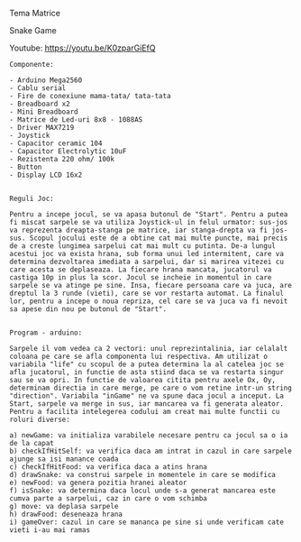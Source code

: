 Tema Matrice 

Snake Game

Youtube: https://youtu.be/K0zparGiEfQ

    Componente: 
    
    - Arduino Mega2560 
    - Cablu serial 
    - Fire de conexiune mama-tata/ tata-tata 
    - Breadboard x2 
    - Mini Breadboard 
    - Matrice de Led-uri 8x8 - 1088AS 
    - Driver MAX7219 
    - Joystick 
    - Capacitor ceramic 104
    - Capacitor Electrolytic 10uF 
    - Rezistenta 220 ohm/ 100k 
    - Button 
    - Display LCD 16x2


    Reguli Joc: 
    
    Pentru a incepe jocul, se va apasa butonul de "Start". Pentru a putea fi miscat sarpele se va utiliza Joystick-ul in felul urmator: sus-jos va reprezenta dreapta-stanga pe matrice, iar stanga-drepta va fi jos-sus. Scopul jocului este de a obtine cat mai multe puncte, mai precis de a creste lungimea sarpelui cat mai mult cu putinta. De-a lungul acestui joc va exista hrana, sub forma unui led intermitent, care va determina dezvoltarea imediata a sarpelui, dar si marirea vitezei cu care acesta se deplaseaza. La fiecare hrana mancata, jucatorul va castiga 10p in plus la scor. Jocul se incheie in momentul in care sarpele se va atinge pe sine. Insa, fiecare persoana care va juca, are dreptul la 3 runde (vieti), care se vor restarta automat. La finalul lor, pentru a incepe o noua repriza, cel care se va juca va fi nevoit sa apese din nou pe butonul de "Start".


    Program - arduino: 
    
    Sarpele il vom vedea ca 2 vectori: unul reprezintalinia, iar celalalt coloana pe care se afla componenta lui respectiva. Am utilizat o variabila "life" cu scopul de a putea determina la al catelea joc se afla jucatorul, in functie de asta stiind daca se va restarta singur sau se va opri. In functie de valoarea citita pentru axele Ox, Oy, determinam directia in care merge, pe care o vom retine intr-un string "direction". Variabila "inGame" ne va spune daca jocul a inceput. La Start, sarpele va merge in sus, iar mancarea va fi generata aleator. Pentru a facilita intelegerea codului am creat mai multe functii cu roluri diverse:
    
    a) newGame: va initializa varabilele necesare pentru ca jocul sa o ia de la capat 
    b) checkIfHitSelf: va verifica daca am intrat in cazul in care sarpele ajunge sa isi manance coada 
    c) checkIfHitFood: va verifica daca a atins hrana 
    d) drawSnake: va construi sarpele in momentele in care se modifica 
    e) newFood: va genera pozitia hranei aleator 
    f) isSnake: va determina daca locul unde s-a generat mancarea este cumva parte a sarpelui, caz in care o vom schimba 
    g) move: va deplasa sarpele 
    h) drawFood: deseneaza hrana 
    i) gameOver: cazul in care se mananca pe sine si unde verificam cate vieti i-au mai ramas

